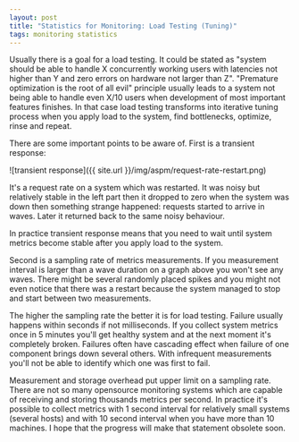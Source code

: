 ```yaml
---
layout: post
title: "Statistics for Monitoring: Load Testing (Tuning)"
tags: monitoring statistics
---
```


Usually there is a goal for a load testing. It could be stated as "system should be able to handle X concurrently working users with latencies not higher than Y and zero errors on hardware not larger than Z". "Premature optimization is the root of all evil" principle usually leads to a system not being able to handle even X/10 users when development of most important features finishes. In that case load testing transforms into iterative tuning process when you apply load to the system, find bottlenecks, optimize, rinse and repeat.

There are some important points to be aware of. First is a transient response:

![transient response]({{ site.url }}/img/aspm/request-rate-restart.png)

It's a request rate on a system which was restarted. It was noisy but relatively stable in the left part then it dropped to zero when the system was down then something strange happened: requests started to arrive in waves. Later it returned back to the same noisy behaviour.

In practice transient response means that you need to wait until system metrics become stable after you apply load to the system.

Second is a sampling rate of metrics measurements. If you measurement interval is larger than a wave duration on a graph above you won't see any waves. There might be several randomly placed spikes and you might not even notice that there was a restart because the system managed to stop and start between two measurements.

The higher the sampling rate the better it is for load testing. Failure usually happens within seconds if not milliseconds. If you collect system metrics once in 5 minutes you'll get healthy system and at the next moment it's completely broken. Failures often have cascading effect when failure of one component brings down several others. With infrequent measurements you'll not be able to identify which one was first to fail.

Measurement and storage overhead put upper limit on a sampling rate. There are not so many opensource monitoring systems which are capable of receiving and storing thousands metrics per second. In practice it's possible to collect metrics with 1 second interval for relatively small systems (several hosts) and with 10 second interval when you have more than 10 machines. I hope that the progress will make that statement obsolete soon.

